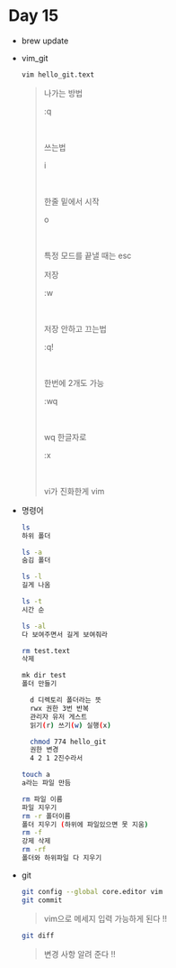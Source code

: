 # Day 15

- brew update

- vim_git

  ```Bash
  vim hello_git.text
  ```

  > 나가는 방법
  >
  > :q
  >
  > ​
  >
  > 쓰는법
  >
  > i
  >
  > ​
  >
  > 한줄 밑에서 시작
  >
  > o
  >
  > ​
  >
  > 특정 모드를 끝낼 때는 esc
  >
  > 저장
  >
  > :w
  >
  > ​
  >
  > 저장 안하고 끄는법
  >
  > :q!
  >
  > ​
  >
  > 한번에 2개도 가능
  >
  > :wq
  >
  > ​
  >
  > wq 한글자로
  >
  > :x
  >
  > ​
  >
  > vi가 진화한게 vim

- 명령어

  ```bash
  ls
  하위 폴더

  ls -a
  숨김 폴더

  ls -l
  길게 나옴

  ls -t 
  시간 순

  ls -al
  다 보여주면서 길게 보여줘라

  rm test.text
  삭제

  mk dir test
  폴더 만들기

  	d 디렉토리 폴더라는 뜻
  	rwx 권한 3번 반복
  	관리자 유저 게스트
  	읽기(r) 쓰기(w) 실행(x)

  	chmod 774 hello_git
  	권한 변경
  	4 2 1 2진수라서

  touch a 
  a라는 파일 만듬

  rm 파일 이름
  파일 지우기
  rm -r 폴더이름
  폴더 지우기 (하위에 파일있으면 못 지움)
  rm -f
  강제 삭제
  rm -rf
  폴더와 하위파일 다 지우기

  ```

- git

  ```bash
  git config --global core.editor vim
  git commit
  ```

  > vim으로 메세지 입력 가능하게 된다 !!

  ```bash
  git diff
  ```

  > 변경 사항 알려 준다 !!